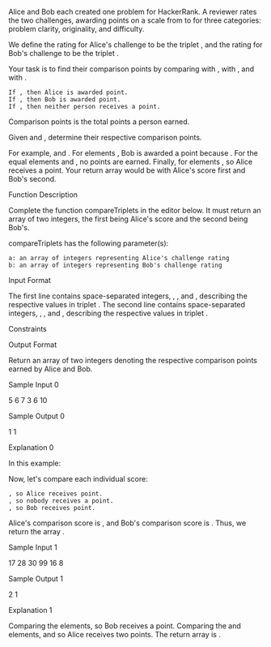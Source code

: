 Alice and Bob each created one problem for HackerRank. A reviewer rates the two challenges, awarding points on a scale from to for three categories: problem clarity, originality, and difficulty.

We define the rating for Alice's challenge to be the triplet , and the rating for Bob's challenge to be the triplet .

Your task is to find their comparison points by comparing with , with , and with .

    If , then Alice is awarded point.
    If , then Bob is awarded point.
    If , then neither person receives a point.

Comparison points is the total points a person earned.

Given and , determine their respective comparison points.

For example, and . For elements , Bob is awarded a point because . For the equal elements and , no points are earned. Finally, for elements , so Alice receives a point. Your return array would be with Alice's score first and Bob's second.

Function Description

Complete the function compareTriplets in the editor below. It must return an array of two integers, the first being Alice's score and the second being Bob's.

compareTriplets has the following parameter(s):

    a: an array of integers representing Alice's challenge rating
    b: an array of integers representing Bob's challenge rating

Input Format

The first line contains space-separated integers, , , and , describing the respective values in triplet .
The second line contains space-separated integers, , , and , describing the respective values in triplet .

Constraints

Output Format

Return an array of two integers denoting the respective comparison points earned by Alice and Bob.

Sample Input 0

5 6 7
3 6 10

Sample Output 0

1 1

Explanation 0

In this example:

Now, let's compare each individual score:

    , so Alice receives point.
    , so nobody receives a point.
    , so Bob receives point.

Alice's comparison score is , and Bob's comparison score is . Thus, we return the array .

Sample Input 1

17 28 30
99 16 8

Sample Output 1

2 1

Explanation 1

Comparing the elements, so Bob receives a point.
Comparing the and elements, and so Alice receives two points.
The return array is . 
